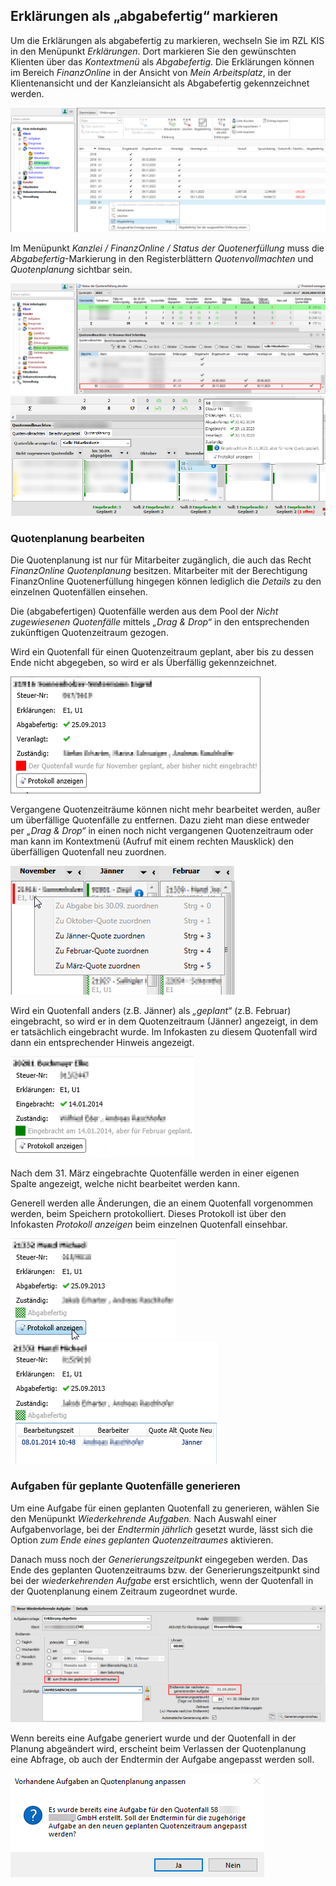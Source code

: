 ## Erklärungen als „abgabefertig“ markieren

Um die Erklärungen als abgabefertig zu markieren, wechseln Sie im RZL
KIS in den Menüpunkt *Erklärungen*. Dort markieren Sie den gewünschten Klienten über das *Kontextmenü* als *Abgabefertig*. Die
Erklärungen können im Bereich *FinanzOnline* in der Ansicht von *Mein Arbeitsplatz*, in der Klientenansicht und der
Kanzleiansicht als Abgabefertig gekennzeichnet werden.

![Quotenplanung - abgabefertig](<img/image169.png>)

Im Menüpunkt *Kanzlei / FinanzOnline / Status der Quotenerfüllung* muss
die *Abgabefertig*-Markierung in den Registerblättern
*Quotenvollmachten* und *Quotenplanung* sichtbar sein.

![Quotenfollmachten - abgabefertig](<img/image170.png>)
![Quotenplanung - abgabefertig](<img/image171.png>)

### Quotenplanung bearbeiten

Die Quotenplanung ist nur für Mitarbeiter zugänglich, die auch das Recht
*FinanzOnline Quotenplanung* besitzen. Mitarbeiter mit der Berechtigung
FinanzOnline Quotenerfüllung hingegen können lediglich die *Details* zu
den einzelnen Quotenfällen einsehen.

Die (abgabefertigen) Quotenfälle werden aus dem Pool der *Nicht
zugewiesenen Quotenfälle* mittels *„Drag & Drop“* in den entsprechenden
zukünftigen Quotenzeitraum gezogen.

Wird ein Quotenfall für einen Quotenzeitraum geplant, aber bis zu dessen
Ende nicht abgegeben, so wird er als Überfällig gekennzeichnet.

![Quotenplanung - überfällig](<img/image172.png>)

Vergangene Quotenzeiträume können nicht mehr bearbeitet werden, außer um
überfällige Quotenfälle zu entfernen. Dazu zieht man diese entweder per
*„Drag & Drop“* in einen noch nicht vergangenen Quotenzeitraum oder man
kann im Kontextmenü (Aufruf mit einem rechten Mausklick) den
überfälligen Quotenfall neu zuordnen.

![Quotenplanung - Neuzuordnung](<img/image173.png>)

Wird ein Quotenfall anders (z.B. Jänner) als *„geplant“* (z.B. Februar)
eingebracht, so wird er in dem Quotenzeitraum (Jänner) angezeigt, in dem
er tatsächlich eingebracht wurde. Im Infokasten zu diesem Quotenfall
wird dann ein entsprechender Hinweis angezeigt.

![Quotenplanung - anders als geplant](<img/image174.png>)

Nach dem 31. März eingebrachte Quotenfälle werden in einer eigenen
Spalte angezeigt, welche nicht bearbeitet werden kann.

Generell werden alle Änderungen, die an einem Quotenfall vorgenommen
werden, beim Speichern protokolliert. Dieses Protokoll ist über den
Infokasten *Protokoll anzeigen* beim einzelnen Quotenfall einsehbar.

![Protokoll Quotenfall I](<img/image175.png>) ![Protokoll Quotenfall II](<img/image176.png>)

### Aufgaben für geplante Quotenfälle generieren

Um eine Aufgabe für einen geplanten Quotenfall zu generieren, wählen Sie
den Menüpunkt *Wiederkehrende Aufgaben.* Nach Auswahl einer
Aufgabenvorlage, bei der *Endtermin jährlich* gesetzt wurde, lässt sich
die Option *zum Ende eines geplanten Quotenzeitraumes* aktivieren.

Danach muss noch der *Generierungszeitpunkt* eingegeben werden. Das Ende
des geplanten Quotenzeitraums bzw. der Generierungszeitpunkt sind bei
der *wiederkehrenden Aufgabe* erst ersichtlich, wenn der Quotenfall in
der Quotenplanung einem Zeitraum zugeordnet wurde.

![Quotenplanung - wiederkehrende Aufgabe](<img/image177.png>)

Wenn bereits eine Aufgabe generiert wurde und der Quotenfall in der
Planung abgeändert wird, erscheint beim Verlassen der Quotenplanung eine
Abfrage, ob auch der Endtermin der Aufgabe angepasst werden soll.

![Quotenplanung - Anpassung Endtermin](<img/image178.png>)